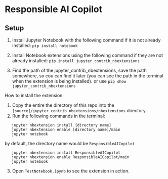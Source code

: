 # Responsible AI Copilot

## Setup

1. Install Jupyter Notebook with the following command if it is not already installed:
   `pip install notebook`

2. Install Notebook extensions using the following command if they are not already installed:
   `pip install jupyter_contrib_nbextensions`

3. Find the path of the jupyter_contrib_nbextensions, save the path somewhere, so cou can find it later
   (you can see the path in the terminal when the extension is being installed).
   or use `pip show jupyter_contrib_nbextensions`

How to install the extension:

1. Copy the entire the directory of this repo into the `[source]/jupyter_contrib_nbextensions/nbextensions` directory.
2. Run the following commands in the terminal:

```
   jupyter nbextension install [directory name]
   jupyter nbextension enable [directory name]/main
   jupyter notebook
```

by default, the directory name would be `ResponsibleAICopilot`

```
   jupyter nbextension install ResponsibleAICopilot
   jupyter nbextension enable ResponsibleAICopilot/main
   jupyter notebook
```

3. Open `TestNotebook.ipynb` to see the extension in action.
